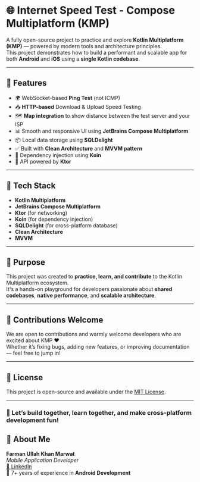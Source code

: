 # 🌐 Internet Speed Test - Compose Multiplatform (KMP)

A fully open-source project to practice and explore **Kotlin Multiplatform (KMP)** — powered by modern tools and architecture principles.  
This project demonstrates how to build a performant and scalable app for both **Android** and **iOS** using a **single Kotlin codebase**.

---

## 🚀 Features

- 🌍 WebSocket-based **Ping Test** (not ICMP)
- 📥 **HTTP-based** Download & Upload Speed Testing
- 🗺️ **Map integration** to show distance between the test server and your ISP
- 📊 Smooth and responsive UI using **JetBrains Compose Multiplatform**
- 📦 Local data storage using **SQLDelight**
- ✅ Built with **Clean Architecture** and **MVVM pattern**
- 🔌 Dependency injection using **Koin**
- 🔧 API powered by **Ktor**

---

## 🧠 Tech Stack

- **Kotlin Multiplatform**
- **JetBrains Compose Multiplatform**
- **Ktor** (for networking)
- **Koin** (for dependency injection)
- **SQLDelight** (for cross-platform database)
- **Clean Architecture**
- **MVVM**

---

## 📌 Purpose

This project was created to **practice, learn, and contribute** to the Kotlin Multiplatform ecosystem.  
It's a hands-on playground for developers passionate about **shared codebases**, **native performance**, and **scalable architecture**.

---

## 🤝 Contributions Welcome

We are open to contributions and warmly welcome developers who are excited about KMP ❤️  
Whether it’s fixing bugs, adding new features, or improving documentation — feel free to jump in!

---

## 📄 License

This project is open-source and available under the [MIT License](LICENSE).

---

### 💬 Let’s build together, learn together, and make cross-platform development fun!

## 👤 About Me

**Farman Ullah Khan Marwat**  
*Mobile Application Developer*  
[🔗 LinkedIn](https://www.linkedin.com/in/farman-ullah-marwat-a02859196/)  
📱 7+ years of experience in **Android Development**


